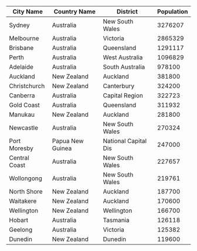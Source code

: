 | City Name | Country Name | District | Population |
| --- | --- | --- | --- |
| Sydney | Australia | New South Wales | 3276207 |
| Melbourne | Australia | Victoria | 2865329 |
| Brisbane | Australia | Queensland | 1291117 |
| Perth | Australia | West Australia | 1096829 |
| Adelaide | Australia | South Australia | 978100 |
| Auckland | New Zealand | Auckland | 381800 |
| Christchurch | New Zealand | Canterbury | 324200 |
| Canberra | Australia | Capital Region | 322723 |
| Gold Coast | Australia | Queensland | 311932 |
| Manukau | New Zealand | Auckland | 281800 |
| Newcastle | Australia | New South Wales | 270324 |
| Port Moresby | Papua New Guinea | National Capital Dis | 247000 |
| Central Coast | Australia | New South Wales | 227657 |
| Wollongong | Australia | New South Wales | 219761 |
| North Shore | New Zealand | Auckland | 187700 |
| Waitakere | New Zealand | Auckland | 170600 |
| Wellington | New Zealand | Wellington | 166700 |
| Hobart | Australia | Tasmania | 126118 |
| Geelong | Australia | Victoria | 125382 |
| Dunedin | New Zealand | Dunedin | 119600 |
